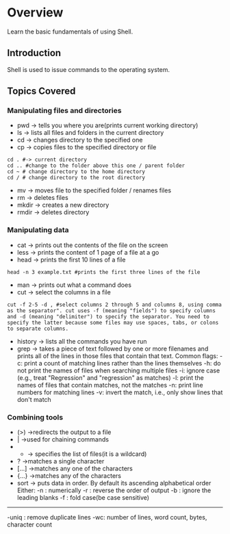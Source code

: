 # Overview
Learn the basic fundamentals of using Shell.

## Introduction
Shell is used to issue commands to the operating system.


## Topics Covered

### Manipulating files and directories
- pwd -> tells you where you are(prints current working directory)
- ls -> lists all files and folders in the current directory
- cd -> changes directory to the specified one
- cp -> copies files to the specified directory or file
``` shell
cd . #-> current directory
cd .. #change to the folder above this one / parent folder
cd ~ # change directory to the home directory
cd / # change directory to the root directory
```
- mv -> moves file to the specified folder / renames files
- rm -> deletes files
- mkdir -> creates a new directory
- rmdir -> deletes directory

### Manipulating data
- cat -> prints out the contents of the file on the screen
- less -> prints the content of 1 page of a file at a go
- head -> prints the first 10 lines of a file
```shell
head -n 3 example.txt #prints the first three lines of the file
```
- man -> prints out what a command does
- cut -> select the columns in a file
```shell
cut -f 2-5 -d , #select columns 2 through 5 and columns 8, using comma as the separator". cut uses -f (meaning "fields") to specify columns and -d (meaning "delimiter") to specify the separator. You need to specify the latter because some files may use spaces, tabs, or colons to separate columns.
```
- history -> lists all the commands you have run
- grep -> takes a piece of text followed by one or more filenames and prints all of the lines in those files that contain that text.
Common flags:
-c: print a count of matching lines rather than the lines themselves
-h: do not print the names of files when searching multiple files
-i: ignore case (e.g., treat "Regression" and "regression" as matches)
-l: print the names of files that contain matches, not the matches
-n: print line numbers for matching lines
-v: invert the match, i.e., only show lines that don't match


### Combining tools
- (>) ->redirects the output to a file
- | ->used for chaining commands
- * -> specifies the list of files(it is a wildcard)
- ? ->matches a single character
- [...] ->matches any one of the characters
- {...} ->matches any of the characters
- sort -> puts data in order. By default its ascending alphabetical order
Either:
-n : numerically
-r : reverse the order of output
-b : ignore the leading blanks
-f : fold case(be case sensitive)
--------------------------------------------
-uniq : remove duplicate lines
-wc: number of lines, word count, bytes, character count

